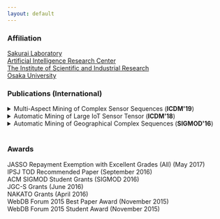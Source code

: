 ```yaml
---
layout: default
---
```


### Affiliation
[Sakurai Laboratory](https://www.dm.sanken.osaka-u.ac.jp)  
[Artificial Intelligence Research Center](https://www.sanken.osaka-u.ac.jp/organization/ai_center/)  
[The Institute of Scientific and Industrial Research](https://www.sanken.osaka-u.ac.jp/en/)  
[Osaka University](https://www.osaka-u.ac.jp/en/index.html)  

### Publications (International)
<details>
<summary>
<nobr>Multi-Aspect Mining of Complex Sensor Sequences (<strong>ICDM'19</strong>)</nobr>
</summary>
Takato Honda, Yasuko Matsubara, Ryo Neyama, Mutsumi Abe, Yasushi Sakurai: <u>``Multi-Aspect Mining of Complex Sensor Sequences”</u>, IEEE International Conference on Data Mining (ICDM), Beijing, China, November 8-11, 2019 (Full paper) (Acceptance ratio 9.08%) (to appear).
</details>

<details>
<summary>
<nobr>Automatic Mining of Large IoT Sensor Tensor (<strong>ICDM'18</strong>)</nobr>
</summary>
Takato Honda, Yasuko Matsubara, Yasushi Sakurai: <u>``Automatic Mining of Large IoT Sensor Tensor"</u>, IEEE International Conference on Data Mining (ICDM) Ph.D. Forum, Singapore, November 17-20, 2018.
</details>

<details>
<summary>
<nobr>Automatic Mining of Geographical Complex Sequences (<strong>SIGMOD'16</strong>)</nobr>
</summary>
Takato Honda: <u>``TrailMarker: Automatic Mining of Geographical Complex Sequences"</u>, ACM SIGMOD International Conference on Management of Data (SIGMOD), Ph.D. Symposium, San Francisco, USA, June 2016.
</details><br>

### Awards
JASSO Repayment Exemption with Excellent Grades (All) (May 2017)  
IPSJ TOD Recommended Paper (September 2016)  
ACM SIGMOD Student Grants (SIGMOD 2016)  
JGC-S Grants (June 2016)  
NAKATO Grants (April 2016)  
WebDB Forum 2015 Best Paper Award (November 2015)  
WebDB Forum 2015 Student Award (November 2015)  
